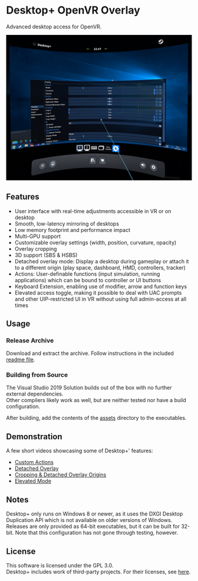 # Desktop+ OpenVR Overlay
Advanced desktop access for OpenVR.

![VR Interface](docs/screenshot.jpg)

## Features

- User interface with real-time adjustments accessible in VR or on desktop
- Smooth, low-latency mirroring of desktops
- Low memory footprint and performance impact
- Multi-GPU support
- Customizable overlay settings (width, position, curvature, opacity)
- Overlay cropping
- 3D support (SBS & HSBS)
- Detached overlay mode: Display a desktop during gameplay or attach it to a different origin (play space, dashboard, HMD, controllers, tracker)
- Actions: User-definable functions (input simulation, running applications) which can be bound to controller or UI buttons
- Keyboard Extension, enabling use of modifier, arrow and function keys
- Elevated access toggle, making it possible to deal with UAC prompts and other UIP-restricted UI in VR without using full admin-access at all times

## Usage

### Release Archive

Download and extract the archive. Follow instructions in the included [readme file](assets/readme.txt).

### Building from Source

The Visual Studio 2019 Solution builds out of the box with no further external dependencies.  
Other compilers likely work as well, but are neither tested nor have a build configuration.

After building, add the contents of the [assets](assets) directory to the executables.

## Demonstration

[comment]: # (Honestly kind of lost here. Would've preferred to host the clips on the repo, but people probably want them to play in the browser and not download instead)

A few short videos showcasing some of Desktop+' features:
- [Custom Actions](http://www.elvissteinjr.net/dplus/demo_custom_action.mp4)
- [Detached Overlay](http://www.elvissteinjr.net/dplus/demo_detached.mp4)
- [Cropping & Detached Overlay Origins](http://www.elvissteinjr.net/dplus/demo_detached_cropping.mp4)
- [Elevated Mode](http://www.elvissteinjr.net/dplus/demo_elevated_mode.mp4)

## Notes

Desktop+ only runs on Windows 8 or newer, as it uses the DXGI Desktop Duplication API which is not available on older versions of Windows.  
Releases are only provided as 64-bit executables, but it can be built for 32-bit. Note that this configuration has not gone through testing, however.

## License

This software is licensed under the GPL 3.0.  
Desktop+ includes work of third-party projects. For their licenses, see [here](assets/third-party_licenses.txt).